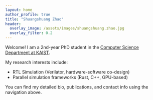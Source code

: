 ```yaml
---
layout: home
author_profile: true
title: "Shuangshuang Zhao"
header:
  overlay_image: /assets/images/shuangshuang.zhao.jpg
  overlay_filter: 0.2
---
```


Welcome! I am a 2nd-year PhD student in the [Computer Science Department at KAIST](https://cs.kaist.ac.kr).

My research interests include:
- RTL Simulation (Verilator, hardware-software co-design)
- Parallel simulation frameworks (Rust, C++, GPU-based)

You can find my detailed bio, publications, and contact info using the navigation above.
